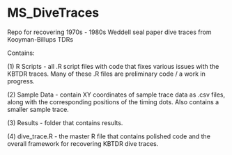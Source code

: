 # MS_DiveTraces
Repo for recovering 1970s - 1980s Weddell seal paper dive traces from Kooyman-Billups TDRs

Contains: 

 (1) R Scripts     - all .R script files with code that fixes various issues with the KBTDR traces. Many of these .R files are preliminary code / a work in progress. 
 
 (2) Sample Data   - contain XY coordinates of sample trace data as .csv files, along with the corresponding positions of the timing dots. Also contains a smaller sample trace. 
 
 (3) Results       - folder that contains results.
 
 (4) dive_trace.R  - the master R file that contains polished code and the overall framework for recovering KBTDR dive traces.
